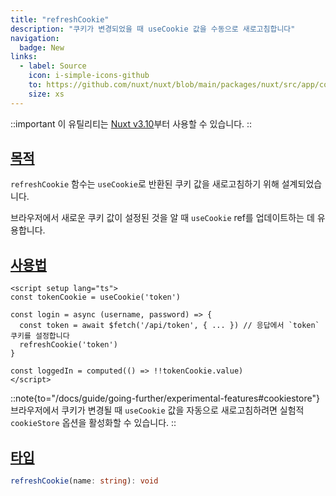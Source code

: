 ```yaml
---
title: "refreshCookie"
description: "쿠키가 변경되었을 때 useCookie 값을 수동으로 새로고침합니다"
navigation:
  badge: New
links:
  - label: Source
    icon: i-simple-icons-github
    to: https://github.com/nuxt/nuxt/blob/main/packages/nuxt/src/app/composables/cookie.ts
    size: xs
---
```


::important
이 유틸리티는 [Nuxt v3.10](https://nuxt.com/blog/v3-10)부터 사용할 수 있습니다.
::

## [목적](#purpose)

`refreshCookie` 함수는 `useCookie`로 반환된 쿠키 값을 새로고침하기 위해 설계되었습니다.

브라우저에서 새로운 쿠키 값이 설정된 것을 알 때 `useCookie` ref를 업데이트하는 데 유용합니다.

## [사용법](#usage)

```vue [app.vue]
<script setup lang="ts">
const tokenCookie = useCookie('token')

const login = async (username, password) => {
  const token = await $fetch('/api/token', { ... }) // 응답에서 `token` 쿠키를 설정합니다
  refreshCookie('token')
}

const loggedIn = computed(() => !!tokenCookie.value)
</script>
```

::note{to="/docs/guide/going-further/experimental-features#cookiestore"}
브라우저에서 쿠키가 변경될 때 `useCookie` 값을 자동으로 새로고침하려면 실험적 `cookieStore` 옵션을 활성화할 수 있습니다.
::

## [타입](#type)

```ts
refreshCookie(name: string): void
```
